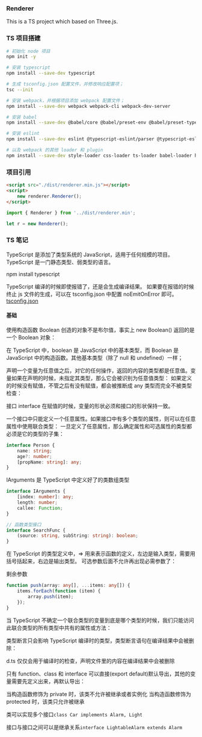 ### Renderer

This is a TS project which based on Three.js.

### TS 项目搭建

```sh
# 初始化 node 项目
npm init -y

# 安装 typescript
npm install --save-dev typescript

# 生成 tsconfig.json 配置文件，并修改响应配置项；
tsc --init

# 安装 webpack，并根据项目添加 webpack 配置文件；
npm install --save-dev webpack webpack-cli webpack-dev-server

# 安装 babel
npm install --save-dev @babel/core @babel/preset-env @babel/preset-typescript

# 安装 eslint
npm install --save-dev eslint @typescript-eslint/parser @typescript-eslint/eslint-plugin eslint-config-alloy

# 以及 webpack 的其他 loader 和 plugin
npm install --save-dev style-loader css-loader ts-loader babel-loader html-webpack-plugin
```

### 项目引用

```html
<script src="./dist/renderer.min.js"></script>
<script>
    new renderer.Renderer();
</script>
```

```ts
import { Renderer } from '../dist/renderer.min';

let r = new Renderer();
```

### TS 笔记

TypeScript 是添加了类型系统的 JavaScript，适用于任何规模的项目。
TypeScript 是一门静态类型、弱类型的语言。

npm install typescript

TypeScript 编译的时候即使报错了，还是会生成编译结果。
如果要在报错的时候终止 js 文件的生成，可以在 tsconfig.json 中配置 noEmitOnError 即可。
[tsconfig.json](https://zhongsp.gitbooks.io/typescript-handbook/content/doc/handbook/tsconfig.json.html)

#### 基础

使用构造函数 Boolean 创造的对象不是布尔值，事实上 new Boolean() 返回的是一个 Boolean 对象：

在 TypeScript 中，boolean 是 JavaScript 中的基本类型，而 Boolean 是 JavaScript 中的构造函数。其他基本类型（除了 null 和 undefined）一样；

声明一个变量为任意值之后，对它的任何操作，返回的内容的类型都是任意值。变量如果在声明的时候，未指定其类型，那么它会被识别为任意值类型：
如果定义的时候没有赋值，不管之后有没有赋值，都会被推断成 any 类型而完全不被类型检查：

接口 interface 在赋值的时候，变量的形状必须和接口的形状保持一致。

一个接口中只能定义一个任意属性。如果接口中有多个类型的属性，则可以在任意属性中使用联合类型：
一旦定义了任意属性，那么确定属性和可选属性的类型都必须是它的类型的子集：

```ts
interface Person {
    name: string;
    age?: number;
    [propName: string]: any;
}
```

IArguments 是 TypeScript 中定义好了的类数组类型

```ts
interface IArguments {
    [index: number]: any;
    length: number;
    callee: Function;
}

// 函数类型接口
interface SearchFunc {
    (source: string, subString: string): boolean;
}
```

在 TypeScript 的类型定义中，=> 用来表示函数的定义，左边是输入类型，需要用括号括起来，右边是输出类型。
可选参数后面不允许再出现必需参数了：

剩余参数

```ts
function push(array: any[], ...items: any[]) {
    items.forEach(function (item) {
        array.push(item);
    });
}
```

当 TypeScript 不确定一个联合类型的变量到底是哪个类型的时候，我们只能访问此联合类型的所有类型中共有的属性或方法：

类型断言只会影响 TypeScript 编译时的类型，类型断言语句在编译结果中会被删除：

d.ts 仅仅会用于编译时的检查，声明文件里的内容在编译结果中会被删除

只有 function、class 和 interface 可以直接(export default)默认导出，其他的变量需要先定义出来，再默认导出：

当构造函数修饰为 private 时，该类不允许被继承或者实例化
当构造函数修饰为 protected 时，该类只允许被继承

类可以实现多个接口`class Car implements Alarm, Light`

接口与接口之间可以是继承关系`interface LightableAlarm extends Alarm`

